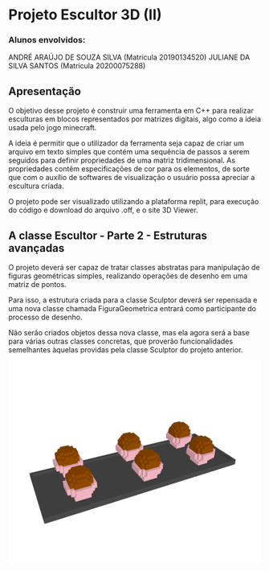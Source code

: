 # Projeto Escultor 3D (II)
### Alunos envolvidos:
ANDRÉ ARAÚJO DE SOUZA SILVA (Matrícula 20190134520)
JULIANE DA SILVA SANTOS (Matrícula 20200075288)

## Apresentação 

O objetivo desse projeto é construir uma ferramenta em C++ para realizar esculturas em blocos representados por matrizes digitais, algo como a ideia usada pelo jogo minecraft.

A ideia é permitir que o utilizador da ferramenta seja capaz de criar um arquivo em texto simples que contém uma sequência de passos a serem seguidos para definir propriedades de uma matriz tridimensional. As propriedades contêm especificações de cor para os elementos, de sorte que com o auxílio de softwares de visualização o usuário possa apreciar a escultura criada.

O projeto pode ser visualizado utilizando a plataforma replit, para execução do código e download do arquivo .off, e o site 3D Viewer.

## A classe Escultor - Parte 2 - Estruturas avançadas

O projeto deverá ser capaz de tratar classes abstratas para manipulação de figuras geométricas simples, realizando operações de desenho em uma matriz de pontos.

Para isso, a estrutura criada para a classe Sculptor deverá ser repensada e uma nova classe chamada FiguraGeometrica entrará como participante do processo de desenho.

Não serão criados objetos dessa nova classe, mas ela agora será a base para várias outras classes concretas, que proverão funcionalidades semelhantes àquelas providas pela classe Sculptor do projeto anterior.

![Brigadeiro](imagens/brigadeiros.png)
